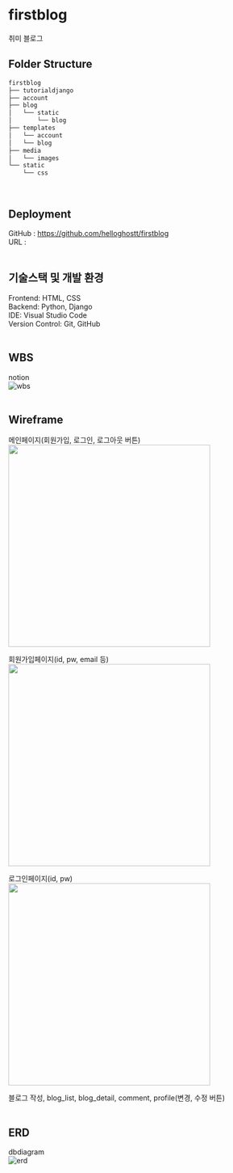 # firstblog 
취미 블로그
<br>

## Folder Structure
```bash
firstblog
├── tutorialdjango
├── account
├── blog
│   └── static
│       └── blog
├── templates
│   └── account
│   └── blog
├── media
│   └── images
└── static
    └── css
```
<br>

## Deployment
GitHub : https://github.com/helloghostt/firstblog <br>
URL : <br>
<br>

## 기술스택 및 개발 환경
Frontend: HTML, CSS <br>
Backend: Python, Django <br>
IDE: Visual Studio Code <br>
Version Control: Git, GitHub <br>
<br>

## WBS
notion <br>
![wbs](https://github.com/helloghostt/firstblog/assets/155081933/eee1ae26-3399-4248-926d-c3acb03cab5b) <br>
<br>

## Wireframe

메인페이지(회원가입, 로그인, 로그아웃 버튼)<br>
<img src="https://github.com/helloghostt/firstblog/assets/155081933/6b479714-e856-48c1-a88c-ecfbe9e7f0f5.png" height="400"/><br>

회원가입페이지(id, pw, email 등) <br>
<img src="https://github.com/helloghostt/firstblog/assets/155081933/c9df14e1-524d-4fdf-805c-b2a1aea701e1.png" height="400"/><br>

로그인페이지(id, pw) <br>
<img src="https://github.com/helloghostt/firstblog/assets/155081933/fe5e275f-bb4e-434a-a5e2-ba8946bac9b9.png" height="400"/><br>

블로그 작성, blog_list, blog_detail, comment, profile(변경, 수정 버튼)  <br>
<br>

## ERD 
dbdiagram <br>
![erd](https://github.com/helloghostt/firstblog/assets/155081933/5388b827-447f-42e4-8501-1ada1231cfce) <br>

